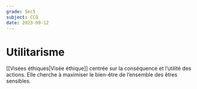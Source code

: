 ```yaml
---
grade: Sec5
subject: CCQ
date: 2023-09-12
---
```


# Utilitarisme

[[Visées éthiques|Visée éthique]] centrée sur la conséquence et l’utilité des actions. Elle cherche à maximiser le bien-être de l’ensemble des êtres sensibles.
